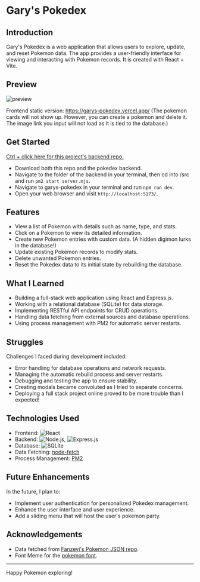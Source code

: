 # Gary's Pokedex

## Introduction

Gary's Pokedex is a web application that allows users to explore, update, and reset Pokemon data. The app provides a user-friendly interface for viewing and interacting with Pokemon records. It is created with React + Vite.

## Preview

<img src="./preview.gif" alt="preview">

Frontend static version: https://garys-pokedex.vercel.app/
(The pokemon cards will not show up. However, you can create a pokemon and delete it. The image link you input will not load as it is tied to the database.)

## Get Started

[Ctrl + click here for this project's backend repo.](https://github.com/innopaolo/pokedex-backend)

- Download both this repo and the pokedex backend.
- Navigate to the folder of the backend in your terminal, then cd into /src and run `pm2 start server.mjs`.
- Navigate to garys-pokedex in your terminal and run `npm run dev`.
- Open your web browser and visit `http://localhost:5173/`.

## Features

- View a list of Pokemon with details such as name, type, and stats.
- Click on a Pokemon to view its detailed information.
- Create new Pokemon entries with custom data. (A hidden digimon lurks in the database!)
- Update existing Pokemon records to modify stats.
- Delete unwanted Pokemon entries.
- Reset the Pokedex data to its initial state by rebuilding the database.

## What I Learned

- Building a full-stack web application using React and Express.js.
- Working with a relational database (SQLite) for data storage.
- Implementing RESTful API endpoints for CRUD operations.
- Handling data fetching from external sources and database operations.
- Using process management with PM2 for automatic server restarts.

## Struggles

Challenges I faced during development included:

- Error handling for database operations and network requests.
- Managing the automatic rebuild process and server restarts.
- Debugging and testing the app to ensure stability.
- Creating modals became convoluted as I tried to separate concerns.
- Deploying a full stack project online proved to be more trouble than I expected!

## Technologies Used

- Frontend: ![React](https://img.shields.io/badge/React-20232A?style=for-the-badge&logo=react&logoColor=61DAFB)
- Backend: ![Node.js](https://img.shields.io/badge/Node.js-43853D?style=for-the-badge&logo=node.js&logoColor=white), ![Express.js](https://img.shields.io/badge/Express.js-404D59?style=for-the-badge)
- Database: ![SQLite](https://img.shields.io/badge/SQLite-07405E?style=for-the-badge&logo=sqlite&logoColor=white)
- Data Fetching: [node-fetch](https://www.npmjs.com/package/node-fetch)
- Process Management: [PM2](https://pm2.keymetrics.io/)

## Future Enhancements

In the future, I plan to:

- Implement user authentication for personalized Pokedex management.
- Enhance the user interface and user experience.
- Add a sliding menu that will host the user's pokemon party.

## Acknowledgements

- Data fetched from [Fanzeyi's Pokemon JSON repo](https://github.com/fanzeyi/pokemon.json).
- Font Meme for the [pokemon font](https://fontmeme.com/pokemon-font/).

---

Happy Pokemon exploring!
